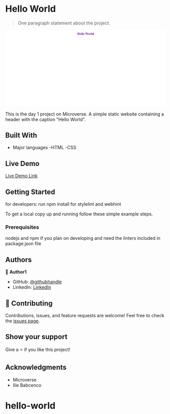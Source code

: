 # Hello World

> One paragraph statement about the project.

![screenshot](./assets/hello-world.png)

This is the day 1 project on Microverse. A simple static website containing a header with the caption "Hello World".

## Built With

- Major languages
    -HTML
    -CSS

## Live Demo

[Live Demo Link](https://samroodali.github.io/hello-world/)

## Getting Started
for developers:
run npm install for stylelint and webhint

To get a local copy up and running follow these simple example steps.

### Prerequisites
nodejs and npm if you plan on developing and need the linters included in package.json file
## Authors

👤 **Author1**

- GitHub: [@githubhandle](https://github.com/SamroodAli)
- LinkedIn: [LinkedIn](https://www.linkedin.com/in/samrood-ali/)

## 🤝 Contributing

Contributions, issues, and feature requests are welcome!
Feel free to check the [issues page](issues/).

## Show your support

Give a ⭐️ if you like this project!

## Acknowledgments

- Microverse
- Ilie Babcenco
# hello-world
